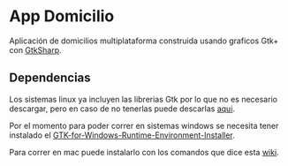 # App Domicilio 

Aplicación de domicilios multiplataforma construida usando graficos Gtk+ con [GtkSharp](https://github.com/GtkSharp/GtkSharp).

## Dependencias

Los sistemas linux ya incluyen las librerias Gtk por lo que no es necesario descargar, pero en caso de no tenerlas puede descarlas [aqui](https://www.gtk.org/docs/installations/linux/).

Por el momento para poder correr en sistemas windows se necesita tener instalado el [GTK-for-Windows-Runtime-Environment-Installer](https://github.com/tschoonj/GTK-for-Windows-Runtime-Environment-Installer).

Para correr en mac puede instalarlo con los comandos que dice esta [wiki](https://github.com/GtkSharp/GtkSharp/wiki/Installing-Gtk-on-Mac).